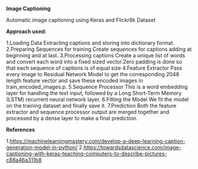 **Image Captioning**

Automatic image captioning using Keras and Flickr8k Dataset

**Approach used:**

1.Loading Data 
    Extracting captions and storing into dictionary format.
2.Preparing Sequences for training
    Create sequences for captions adding <start> at beginning and <end> at last.
3.Processing captions
    Create a unique list of words and convert each word into a fixed sized vector.Zero padding is done so that each sequence of captions is of equal size
4.Feature Extractor
    Pass every image to Residual Network Model to get the corresponding 2048 length feature vector and save these encoded images in train_encoded_images.p.
5.Sequence Processor
    This is a word embedding layer for handling the text input, followed by a Long Short-Term Memory (LSTM) recurrent neural network layer.
6.Fitting the Model
     We fit the model on the training dataset and finally save it.
7.Prediction
     Both the feature extractor and sequence processor output are merged together and processed by a dense layer to make a final prediction.
  
 **References**
 
 1.https://machinelearningmastery.com/develop-a-deep-learning-caption-generation-model-in-python/
 2.https://towardsdatascience.com/image-captioning-with-keras-teaching-computers-to-describe-pictures-c88a46a311b8
 
    
  
     
    
  
